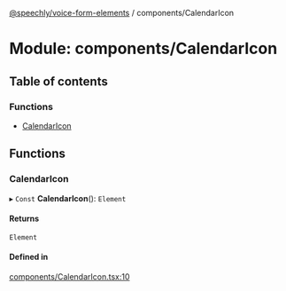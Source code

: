 [@speechly/voice-form-elements](../README.md) / components/CalendarIcon

# Module: components/CalendarIcon

## Table of contents

### Functions

- [CalendarIcon](components_CalendarIcon.md#calendaricon)

## Functions

### CalendarIcon

▸ `Const` **CalendarIcon**(): `Element`

#### Returns

`Element`

#### Defined in

[components/CalendarIcon.tsx:10](https://github.com/speechly/speechly-demos/blob/e3399ce/libraries/voice-form-elements/src/components/CalendarIcon.tsx#L10)

